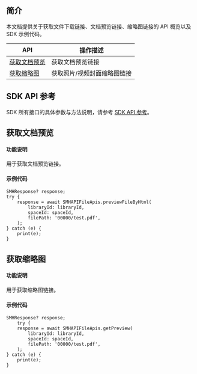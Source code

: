 ## 简介

本文档提供关于获取文件下载链接、文档预览链接、缩略图链接的 API 概览以及 SDK 示例代码。

| API                                                          | 操作描述                         |
| ------------------------------------------------------------ | -------------------------------- |
| [获取文档预览](https://cloud.tencent.com/document/product/1339/71130) | 获取文档预览链接         |
| [获取缩略图](https://cloud.tencent.com/document/product/1339/71129) | 获取照片/视频封面缩略图链接         |

## SDK API 参考

SDK 所有接口的具体参数与方法说明，请参考 [SDK API 参考](https://smh-sdk-doc-1253960454.cos.ap-guangzhou.myqcloud.com/flutter_api_doc/api/index.html)。

## 获取文档预览

#### 功能说明

用于获取文档预览链接。

#### 示例代码

```
SMHResponse? response;
try {
    response = await SMHAPIFileApis.previewFileByHtml(
        libraryId: libraryId,
        spaceId: spaceId,
        filePath: '00000/test.pdf',
    );
} catch (e) {
    print(e);
}
```

## 获取缩略图

#### 功能说明

用于获取缩略图链接。

#### 示例代码

```
SMHResponse? response;
    try {
    response = await SMHAPIFileApis.getPreview(
        libraryId: libraryId,
        spaceId: spaceId,
        filePath: '00000/test.pdf',
    );
} catch (e) {
    print(e);
}
```